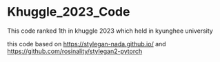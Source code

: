 # Khuggle_2023_Code
This code ranked 1th in khuggle 2023 which held in kyunghee university

this code based on https://stylegan-nada.github.io/ and https://github.com/rosinality/stylegan2-pytorch

